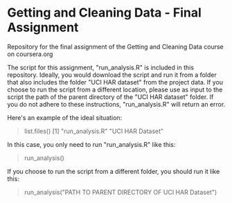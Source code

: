 # Getting and Cleaning Data - Final Assignment
Repository for the final assignment of the Getting and Cleaning Data course on coursera.org

The script for this assignment, "run_analysis.R" is included in this repository.
Ideally, you would download the script and run it from a folder that also includes the folder "UCI HAR dataset" from the project data.
If you choose to run the script from a different location, please use as input to the script the path of the parent directory of the "UCI HAR dataset" folder.
If you do not adhere to these instructions, "run_analysis.R" will return an error.

Here's an example of the ideal situation:
> list.files()
[1] "run_analysis.R"       "UCI HAR Dataset"

In this case, you only need to run "run_analysis.R" like this:
> run_analysis()

If you choose to run the script from a different folder, you should run it like this:
> run_analysis("PATH TO PARENT DIRECTORY OF UCI HAR Dataset")


